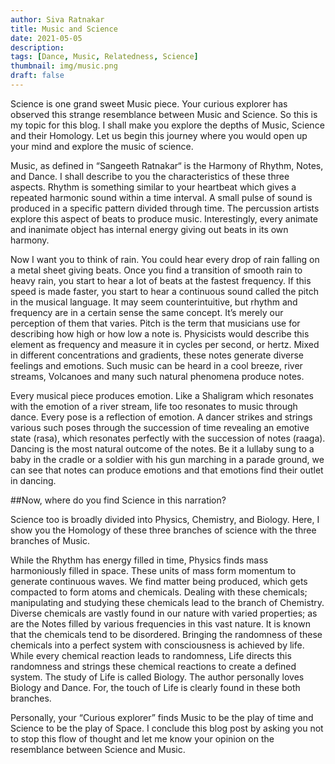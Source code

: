 ```yaml
---
author: Siva Ratnakar
title: Music and Science
date: 2021-05-05
description: 
tags: [Dance, Music, Relatedness, Science]
thumbnail: img/music.png
draft: false
---
```


Science is one grand sweet Music piece. Your curious explorer has observed this strange resemblance between Music and Science. So this is my topic for this blog. I shall make you explore the depths of Music, Science and their Homology. Let us begin this journey where you would open up your mind and explore the music of science.

Music, as defined in “Sangeeth Ratnakar“ is the Harmony of Rhythm, Notes, and Dance. I shall describe to you the characteristics of these three aspects. Rhythm is something similar to your heartbeat which gives a repeated harmonic sound within a time interval. A small pulse of sound is produced in a specific pattern divided through time. The percussion artists explore this aspect of beats to produce music. Interestingly, every animate and inanimate object has internal energy giving out beats in its own harmony.

Now I want you to think of rain. You could hear every drop of rain falling on a metal sheet giving beats. Once you find a transition of smooth rain to heavy rain, you start to hear a lot of beats at the fastest frequency. If this speed is made faster, you start to hear a continuous sound called the pitch in the musical language. It may seem counterintuitive, but rhythm and frequency are in a certain sense the same concept. It’s merely our perception of them that varies. Pitch is the term that musicians use for describing how high or how low a note is. Physicists would describe this element as frequency and measure it in cycles per second, or hertz. Mixed in different concentrations and gradients, these notes generate diverse feelings and emotions. Such music can be heard in a cool breeze, river streams, Volcanoes and many such natural phenomena produce notes.

Every musical piece produces emotion. Like a Shaligram which resonates with the emotion of a river stream, life too resonates to music through dance. Every pose is a reflection of emotion. A dancer strikes and strings various such poses through the succession of time revealing an emotive state (rasa), which resonates perfectly with the succession of notes (raaga). Dancing is the most natural outcome of the notes. Be it a lullaby sung to a baby in the cradle or a soldier with his gun marching in a parade ground, we can see that notes can produce emotions and that emotions find their outlet in dancing.

##Now, where do you find Science in this narration?

Science too is broadly divided into Physics, Chemistry, and Biology. Here, I show you the Homology of these three branches of science with the three branches of Music.

While the Rhythm has energy filled in time, Physics finds mass harmoniously filled in space. These units of mass form momentum to generate continuous waves. We find matter being produced, which gets compacted to form atoms and chemicals. Dealing with these chemicals; manipulating and studying these chemicals lead to the branch of Chemistry. Diverse chemicals are vastly found in our nature with varied properties; as are the Notes filled by various frequencies in this vast nature. It is known that the chemicals tend to be disordered. Bringing the randomness of these chemicals into a perfect system with consciousness is achieved by life. While every chemical reaction leads to randomness, Life directs this randomness and strings these chemical reactions to create a defined system. The study of Life is called Biology. The author personally loves Biology and Dance. For, the touch of Life is clearly found in these both branches.

Personally, your “Curious explorer” finds Music to be the play of time and Science to be the play of Space. I conclude this blog post by asking you not to stop this flow of thought and let me know your opinion on the resemblance between Science and Music.